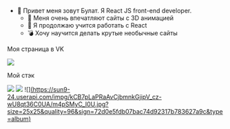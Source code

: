 - 👋 Привет меня зовут Булат. Я React JS front-end developer. 
  - 👀 Меня очень впечатляют сайты с 3D анимацией
  - 🌱 Я продолжаю учится работать с React 
  - :bomb: Хочу научится делать крутые необычные сайты 

Моя страница в VK 

[![](https://sun9-2.userapi.com/impg/vA1lO8K5fntuPNa-mMmfo_BbudHhKPAm6fl85Q/1NnAbKI0Z-I.jpg?size=25x25&quality=96&sign=9f5b410c5dcc693998fd9e12b2061c54&type=album)](https://vk.com/bulatm92)

Мой стэк

![](https://sun9-69.userapi.com/impg/QfCKBP5F05FuugnFduEZg7ZrGqCU9iUgolO_Rg/uoCo78Q4CPQ.jpg?size=25x25&quality=96&sign=b1f707494fb88090db4eedbdb1cd8af2&type=album)
![](https://sun9-61.userapi.com/impg/u0svrfCN7hq0feyovKdqNoPuyYxDAUzBSR0IcQ/6cPasIkgwDo.jpg?size=25x25&quality=96&sign=c38cc01ac4d22c81b399f34f32e7dca8&type=album)
![][(https://sun9-24.userapi.com/impg/kCB7pLaPRaAvCjbmnkGjipV_cz-wU8qt36C0UA/m4pSMyC_I0U.jpg?size=25x25&quality=96&sign=72d0e5fdb07bac74d92317b783627a9c&type=album)](https://ru.reactjs.org/)


